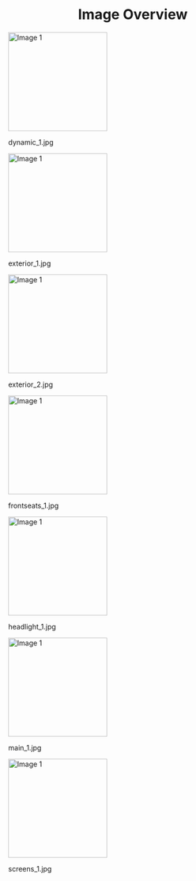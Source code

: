 <h1 style ="text-align: center;"> Image Overview </h1>
<div>
<div style="width="20%">
<img src="https://media.evkx.net/multimedia/models/xpeng/g6/g6_awd_performance/dynamic_1_xst.jpg" alt="Image 1" style="width: 200px;">
<p>dynamic_1.jpg</p>
</div>
<div style="width="20%">
<img src="https://media.evkx.net/multimedia/models/xpeng/g6/g6_awd_performance/exterior_1_xst.jpg" alt="Image 1" style="width: 200px;">
<p>exterior_1.jpg</p>
</div>
<div style="width="20%">
<img src="https://media.evkx.net/multimedia/models/xpeng/g6/g6_awd_performance/exterior_2_xst.jpg" alt="Image 1" style="width: 200px;">
<p>exterior_2.jpg</p>
</div>
<div style="width="20%">
<img src="https://media.evkx.net/multimedia/models/xpeng/g6/g6_awd_performance/frontseats_1_xst.jpg" alt="Image 1" style="width: 200px;">
<p>frontseats_1.jpg</p>
</div>
<div style="width="20%">
<img src="https://media.evkx.net/multimedia/models/xpeng/g6/g6_awd_performance/headlight_1_xst.jpg" alt="Image 1" style="width: 200px;">
<p>headlight_1.jpg</p>
</div>
<div style="width="20%">
<img src="https://media.evkx.net/multimedia/models/xpeng/g6/g6_awd_performance/main_1_xst.jpg" alt="Image 1" style="width: 200px;">
<p>main_1.jpg</p>
</div>
<div style="width="20%">
<img src="https://media.evkx.net/multimedia/models/xpeng/g6/g6_awd_performance/screens_1_xst.jpg" alt="Image 1" style="width: 200px;">
<p>screens_1.jpg</p>
</div>
</div>
